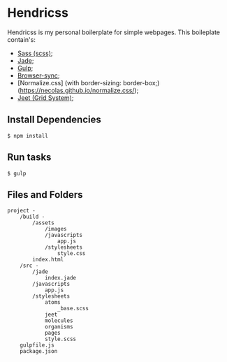 # Hendricss
Hendricss is my personal boilerplate for simple webpages.
This boileplate contain's:

* [Sass (scss)](http://sass-lang.com/);
* [Jade](http://jade-lang.com/);
* [Gulp](http://gulpjs.com/);
* [Browser-sync](https://www.browsersync.io/);
* [Normalize.css] (with border-sizing: border-box;) (https://necolas.github.io/normalize.css/);
* [Jeet (Grid System)](http://jeet.gs/);

## Install Dependencies
```$ npm install```

## Run tasks
```$ gulp```

## Files and Folders
```
project -
    /build -
        /assets
            /images
            /javascripts
                app.js
            /stylesheets
                style.css
        index.html
    /src -
        /jade
            index.jade
        /javascripts
            app.js
        /stylesheets
            atoms
                _base.scss
            jeet
            molecules
            organisms
            pages
            style.scss
    gulpfile.js
    package.json
```